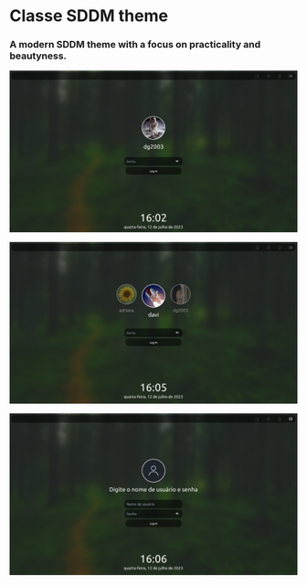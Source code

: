 # Classe SDDM theme

### A modern SDDM theme with a focus on practicality and beautyness.

![Single user Screenshot](./screenshots/one_user.png)

![Three users Screenshot](./screenshots/three_users.png)

![User prompt Screenshot](./screenshots/prompt_screen.png)

